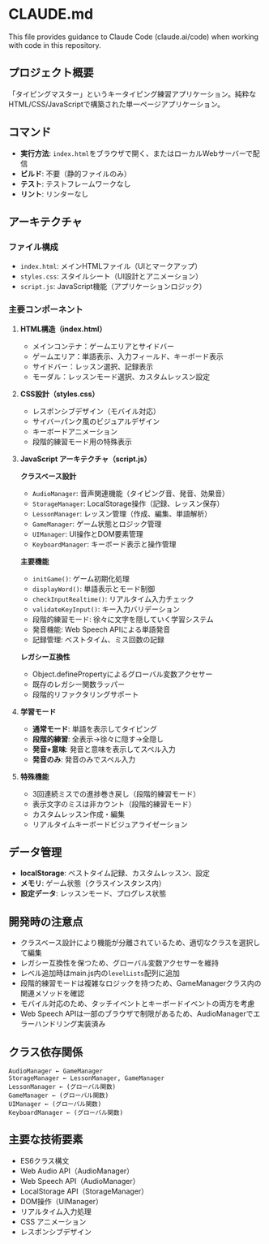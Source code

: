 # CLAUDE.md

This file provides guidance to Claude Code (claude.ai/code) when working with code in this repository.

## プロジェクト概要
「タイピングマスター」というキータイピング練習アプリケーション。純粋なHTML/CSS/JavaScriptで構築された単一ページアプリケーション。

## コマンド
- **実行方法**: `index.html`をブラウザで開く、またはローカルWebサーバーで配信
- **ビルド**: 不要（静的ファイルのみ）
- **テスト**: テストフレームワークなし
- **リント**: リンターなし

## アーキテクチャ
### ファイル構成
- `index.html`: メインHTMLファイル（UIとマークアップ）
- `styles.css`: スタイルシート（UI設計とアニメーション）
- `script.js`: JavaScript機能（アプリケーションロジック）

### 主要コンポーネント
1. **HTML構造（index.html）**
   - メインコンテナ：ゲームエリアとサイドバー
   - ゲームエリア：単語表示、入力フィールド、キーボード表示
   - サイドバー：レッスン選択、記録表示
   - モーダル：レッスンモード選択、カスタムレッスン設定

2. **CSS設計（styles.css）**
   - レスポンシブデザイン（モバイル対応）
   - サイバーパンク風のビジュアルデザイン
   - キーボードアニメーション
   - 段階的練習モード用の特殊表示

3. **JavaScript アーキテクチャ（script.js）**
   
   **クラスベース設計**
   - `AudioManager`: 音声関連機能（タイピング音、発音、効果音）
   - `StorageManager`: LocalStorage操作（記録、レッスン保存）
   - `LessonManager`: レッスン管理（作成、編集、単語解析）
   - `GameManager`: ゲーム状態とロジック管理
   - `UIManager`: UI操作とDOM要素管理
   - `KeyboardManager`: キーボード表示と操作管理

   **主要機能**
   - `initGame()`: ゲーム初期化処理
   - `displayWord()`: 単語表示とモード制御
   - `checkInputRealtime()`: リアルタイム入力チェック
   - `validateKeyInput()`: キー入力バリデーション
   - 段階的練習モード: 徐々に文字を隠していく学習システム
   - 発音機能: Web Speech APIによる単語発音
   - 記録管理: ベストタイム、ミス回数の記録

   **レガシー互換性**
   - Object.definePropertyによるグローバル変数アクセサー
   - 既存のレガシー関数ラッパー
   - 段階的リファクタリングサポート

4. **学習モード**
   - **通常モード**: 単語を表示してタイピング
   - **段階的練習**: 全表示→徐々に隠す→全隠し
   - **発音+意味**: 発音と意味を表示してスペル入力
   - **発音のみ**: 発音のみでスペル入力

5. **特殊機能**
   - 3回連続ミスでの進捗巻き戻し（段階的練習モード）
   - 表示文字のミスは非カウント（段階的練習モード）
   - カスタムレッスン作成・編集
   - リアルタイムキーボードビジュアライゼーション

## データ管理
- **localStorage**: ベストタイム記録、カスタムレッスン、設定
- **メモリ**: ゲーム状態（クラスインスタンス内）
- **設定データ**: レッスンモード、プログレス状態

## 開発時の注意点
- クラスベース設計により機能が分離されているため、適切なクラスを選択して編集
- レガシー互換性を保つため、グローバル変数アクセサーを維持
- レベル追加時はmain.js内の`levelLists`配列に追加
- 段階的練習モードは複雑なロジックを持つため、GameManagerクラス内の関連メソッドを確認
- モバイル対応のため、タッチイベントとキーボードイベントの両方を考慮
- Web Speech APIは一部のブラウザで制限があるため、AudioManagerでエラーハンドリング実装済み

## クラス依存関係
```
AudioManager ← GameManager
StorageManager ← LessonManager, GameManager
LessonManager ← (グローバル関数)
GameManager ← (グローバル関数)
UIManager ← (グローバル関数)
KeyboardManager ← (グローバル関数)
```

## 主要な技術要素
- ES6クラス構文
- Web Audio API（AudioManager）
- Web Speech API（AudioManager）
- LocalStorage API（StorageManager）
- DOM操作（UIManager）
- リアルタイム入力処理
- CSS アニメーション
- レスポンシブデザイン